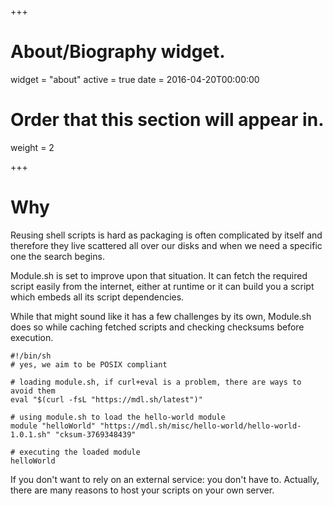 +++
# About/Biography widget.
widget = "about"
active = true
date = 2016-04-20T00:00:00

# Order that this section will appear in.
weight = 2

+++

# Why

Reusing shell scripts is hard as packaging is often complicated by
itself and therefore they live scattered all over our disks and when
we need a specific one the search begins.

Module.sh is set to improve upon that situation. It can fetch the
required script easily from the internet, either at runtime or it
can build you a script which embeds all its script dependencies.

While that might sound like it has a few challenges by its own,
Module.sh does so while caching fetched scripts and checking checksums
before execution.

```
#!/bin/sh
# yes, we aim to be POSIX compliant

# loading module.sh, if curl+eval is a problem, there are ways to avoid them
eval "$(curl -fsL "https://mdl.sh/latest")"

# using module.sh to load the hello-world module
module "helloWorld" "https://mdl.sh/misc/hello-world/hello-world-1.0.1.sh" "cksum-3769348439"

# executing the loaded module
helloWorld
```

If you don't want to rely on an external service: you don't have
to. Actually, there are many reasons to host your scripts on your
own server.
